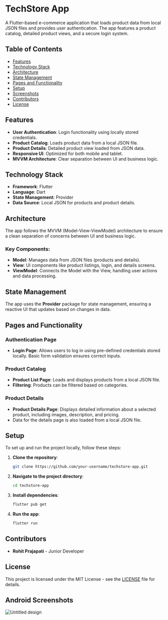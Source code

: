 

# TechStore App

A Flutter-based e-commerce application that loads product data from local JSON files and provides user authentication. The app features a product catalog, detailed product views, and a secure login system.

## Table of Contents

- [Features](#features)
- [Technology Stack](#technology-stack)
- [Architecture](#architecture)
- [State Management](#state-management)
- [Pages and Functionality](#pages-and-functionality)
- [Setup](#setup)
- [Screenshots](#screenshots)
- [Contributors](#contributors)
- [License](#license)

## Features

- **User Authentication**: Login functionality using locally stored credentials.
- **Product Catalog**: Loads product data from a local JSON file.
- **Product Details**: Detailed product view loaded from JSON data.
- **Responsive UI**: Optimized for both mobile and tablet.
- **MVVM Architecture**: Clear separation between UI and business logic.

## Technology Stack

- **Framework**: Flutter
- **Language**: Dart
- **State Management**: Provider
- **Data Source**: Local JSON for products and product details.

## Architecture

The app follows the MVVM (Model-View-ViewModel) architecture to ensure a clean separation of concerns between UI and business logic.

### Key Components:

- **Model**: Manages data from JSON files (products and details).
- **View**: UI components like product listings, login, and details screens.
- **ViewModel**: Connects the Model with the View, handling user actions and data processing.

## State Management

The app uses the **Provider** package for state management, ensuring a reactive UI that updates based on changes in data.

## Pages and Functionality

### Authentication Page

- **Login Page**: Allows users to log in using pre-defined credentials stored locally. Basic form validation ensures correct inputs.

### Product Catalog

- **Product List Page**: Loads and displays products from a local JSON file.
- **Filtering**: Products can be filtered based on categories.

### Product Details

- **Product Details Page**: Displays detailed information about a selected product, including images, description, and pricing.
- Data for the details page is also loaded from a local JSON file.


## Setup

To set up and run the project locally, follow these steps:

1. **Clone the repository**:

   ```bash
   git clone https://github.com/your-username/techstore-app.git
   ```

2. **Navigate to the project directory**:

   ```bash
   cd techstore-app
   ```

3. **Install dependencies**:

   ```bash
   flutter pub get
   ```

4. **Run the app**:

   ```bash
   flutter run
   ```

## Contributors

- **Rohit Prajapati** - Junior Developer

## License

This project is licensed under the MIT License - see the [LICENSE](LICENSE) file for details.


## Android Screenshots


![Untitled design](https://github.com/user-attachments/assets/2d4acfb4-9ee7-4028-8fb9-47b80df60224)


